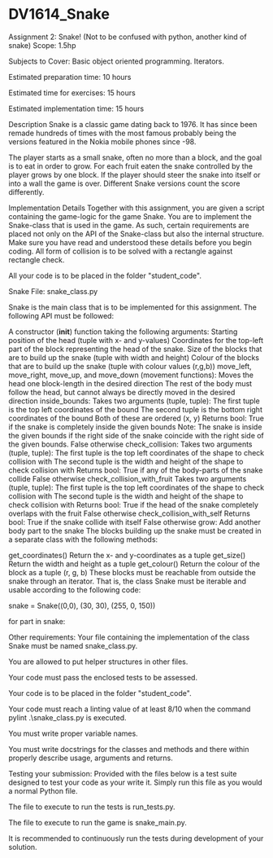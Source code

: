 # DV1614_Snake

Assignment 2: Snake!
(Not to be confused with python, another kind of snake)
Scope: 1.5hp

Subjects to Cover: Basic object oriented programming. Iterators.

Estimated preparation time: 10 hours

Estimated time for exercises: 15 hours

Estimated implementation time: 15 hours

Description
Snake is a classic game dating back to 1976. It has since been remade hundreds of times with the most famous probably being the versions featured in the Nokia mobile phones since -98. 

The player starts as a small snake, often no more than a block, and the goal is to eat in order to grow. For each fruit eaten the snake controlled by the player grows by one block. If the player should steer the snake into itself or into a wall the game is over. Different Snake versions count the score differently.

 

Implementation Details
Together with this assignment, you are given a script containing the game-logic for the game Snake. You are to implement the Snake-class that is used in the game. As such, certain requirements are placed not only on the API of the Snake-class but also the internal structure. Make sure you have read and understood these details before you begin coding. All form of collision is to be solved with a rectangle against rectangle check.

All your code is to be placed in the folder "student_code".

Snake
File: snake_class.py

Snake is the main class that is to be implemented for this assignment. The following API must be followed:

A constructor (__init__) function taking the following arguments:
Starting position of the head (tuple with x- and y-values)
Coordinates for the top-left part of the block representing the head of the snake.
Size of the blocks that are to build up the snake (tuple with width and height)
Colour of the blocks that are to build up the snake (tuple with colour values (r,g,b))
move_left, move_right, move_up, and move_down (movement functions):
Moves the head one block-length in the desired direction
The rest of the body must follow the head, but cannot always be directly moved in the desired direction
inside_bounds:
Takes two arguments (tuple, tuple):
The first tuple is the top left coordinates of the bound
The second tuple is the bottom right coordinates of the bound
Both of these are ordered (x, y)
Returns bool:
True if the snake is completely inside the given bounds
Note: The snake is inside the given bounds if the right side of the snake coincide with the right side of the given bounds.
False otherwise
check_collision:
Takes two arguments (tuple, tuple):
The first tuple is the top left coordinates of the shape to check collision with
The second tuple is the width and height of the shape to check collision with
Returns bool:
True if any of the body-parts of the snake collide
False otherwise
check_collision_with_fruit
Takes two arguments (tuple, tuple):
The first tuple is the top left coordinates of the shape to check collision with
The second tuple is the width and height of the shape to check collision with
Returns bool:
True if the head of the snake completely overlaps with the fruit
False otherwise
check_collision_with_self
Returns bool:
True if the snake collide with itself
False otherwise
grow:
Add another body part to the snake
The blocks building up the snake must be created in a separate class with the following methods:

get_coordinates()
Return the x- and y-coordinates as a tuple
get_size()
Return the width and height as a tuple
get_colour()
Return the colour of the block as a tuple (r, g, b)
These blocks must be reachable from outside the snake through an iterator. That is, the class Snake must be iterable and usable according to the following code:

snake = Snake((0,0), (30, 30), (255, 0, 150))

for part in snake:
 
Other requirements:
Your file containing the implementation of the class Snake must be named snake_class.py.

You are allowed to put helper structures in other files.

Your code must pass the enclosed tests to be assessed.

Your code is to be placed in the folder "student_code".

Your code must reach a linting value of at least 8/10 when the command pylint .\snake_class.py is executed.

You must write proper variable names.

You must write docstrings for the classes and methods and there within properly describe usage, arguments and returns.

 

Testing your submission:
Provided with the files below is a test suite designed to test your code as your write it. Simply run this file as you would a normal Python file.

The file to execute to run the tests is run_tests.py.

The file to execute to run the game is snake_main.py.

It is recommended to continuously run the tests during development of your solution.
